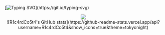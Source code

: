 <!---->
[![Typing SVG](https://readme-typing-svg.herokuapp.com?font=Fira+Code&duration=8000&pause=1000&color=FFFFFF&width=435&lines=Hello+World!)](https://git.io/typing-svg)

<p align="center">
 <img src="https://skillicons.dev/icons?i=python,java,kotlin,cs,unity,js,nodejs,electron,c,html,css,idea,vscode,powershell,linux,raspberrypi&perline=8" />
 <br>
 ![R1c4rdCo5t4's GitHub stats](https://github-readme-stats.vercel.app/api?username=R1c4rdCo5t4&show_icons=true&theme=tokyonight)
</p>


